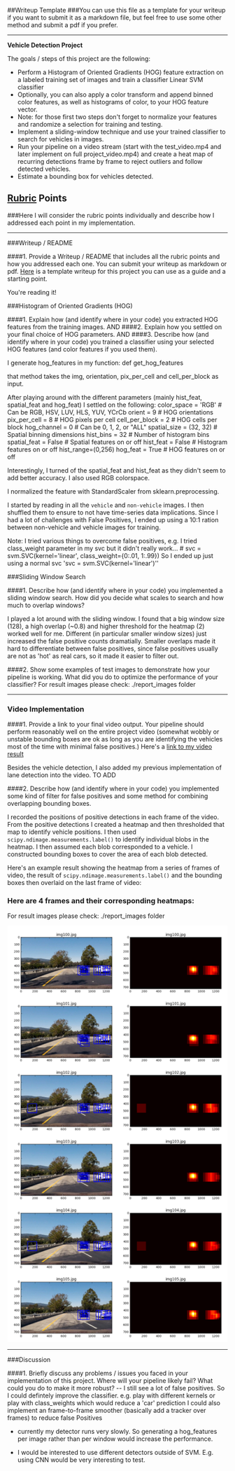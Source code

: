 ##Writeup Template
###You can use this file as a template for your writeup if you want to submit it as a markdown file, but feel free to use some other method and submit a pdf if you prefer.

---

**Vehicle Detection Project**

The goals / steps of this project are the following:

* Perform a Histogram of Oriented Gradients (HOG) feature extraction on a labeled training set of images and train a classifier Linear SVM classifier
* Optionally, you can also apply a color transform and append binned color features, as well as histograms of color, to your HOG feature vector. 
* Note: for those first two steps don't forget to normalize your features and randomize a selection for training and testing.
* Implement a sliding-window technique and use your trained classifier to search for vehicles in images.
* Run your pipeline on a video stream (start with the test_video.mp4 and later implement on full project_video.mp4) and create a heat map of recurring detections frame by frame to reject outliers and follow detected vehicles.
* Estimate a bounding box for vehicles detected.

[//]: # (Image References)
[image1]: ./examples/car_not_car.png
[image2]: ./examples/HOG_example.jpg
[image3]: ./examples/sliding_windows.jpg
[image4]: ./examples/sliding_window.jpg
[image5]: ./examples/bboxes_and_heat.png
[image6]: ./examples/labels_map.png
[image7]: ./examples/output_bboxes.png
[video1]: ./project_video.mp4

## [Rubric](https://review.udacity.com/#!/rubrics/513/view) Points
###Here I will consider the rubric points individually and describe how I addressed each point in my implementation.  

---
###Writeup / README

####1. Provide a Writeup / README that includes all the rubric points and how you addressed each one.  You can submit your writeup as markdown or pdf.  [Here](https://github.com/udacity/CarND-Vehicle-Detection/blob/master/writeup_template.md) is a template writeup for this project you can use as a guide and a starting point.  

You're reading it!

###Histogram of Oriented Gradients (HOG)

####1. Explain how (and identify where in your code) you extracted HOG features from the training images. AND ####2. Explain how you settled on your final choice of HOG parameters. AND ####3. Describe how (and identify where in your code) you trained a classifier using your selected HOG features (and color features if you used them).

I generate hog_features in my function:
	def get_hog_features

that method takes the img, orientation, pix_per_cell and cell_per_block as input. 

After playing around with the different parameters (mainly hist_feat, spatial_feat and hog_feat) I settled on the following: 
	color_space = 'RGB' # Can be RGB, HSV, LUV, HLS, YUV, YCrCb
	orient = 9  # HOG orientations
	pix_per_cell = 8 # HOG pixels per cell
	cell_per_block = 2 # HOG cells per block
	hog_channel = 0 # Can be 0, 1, 2, or "ALL"
	spatial_size = (32, 32) # Spatial binning dimensions
	hist_bins = 32    # Number of histogram bins
	spatial_feat = False # Spatial features on or off
	hist_feat = False # Histogram features on or off
	hist_range=(0,256)
	hog_feat = True # HOG features on or off

Interestingly, I turned of the spatial_feat and hist_feat as they didn't seem to add better accuracy.
I also used RGB colorspace. 

I normalized the feature with  StandardScaler from sklearn.preprocessing. 



I started by reading in all the `vehicle` and `non-vehicle` images. I then shuffled them to ensure to not have time-series data implications. Since I had a lot of challenges with False Positives, I ended up using a 10:1 ration between non-vehicle and vehicle images for training. 


Note: I tried various things to overcome false positives, e.g. I tried class_weight parameter in my svc but it didn't really work... # svc = svm.SVC(kernel='linear', class_weight={0:.01, 1:.99})
So I ended up just using a normal svc 
'svc = svm.SVC(kernel='linear')''


###Sliding Window Search

####1. Describe how (and identify where in your code) you implemented a sliding window search.  How did you decide what scales to search and how much to overlap windows?

I played a lot around with the sliding window. I found that a big window size (128), a high overlap (~0.8) and higher threshold for the heatmap (2) worked well for me. Different (in particular smaller window sizes) just increased the false positive counts dramatially. Smaller overlaps made it hard to differentiate between false positives, since false positives usually are not as 'hot' as real cars, so it made it easier to filter out.

####2. Show some examples of test images to demonstrate how your pipeline is working.  What did you do to optimize the performance of your classifier?
For result images please check: ./report_images folder

---

### Video Implementation

####1. Provide a link to your final video output.  Your pipeline should perform reasonably well on the entire project video (somewhat wobbly or unstable bounding boxes are ok as long as you are identifying the vehicles most of the time with minimal false positives.)
Here's a [link to my video result](./project_video.mp4)


Besides the vehicle detection, I also added my previous implementation of lane detection into the video. 
TO ADD




####2. Describe how (and identify where in your code) you implemented some kind of filter for false positives and some method for combining overlapping bounding boxes.

I recorded the positions of positive detections in each frame of the video.  From the positive detections I created a heatmap and then thresholded that map to identify vehicle positions.  I then used `scipy.ndimage.measurements.label()` to identify individual blobs in the heatmap.  I then assumed each blob corresponded to a vehicle.  I constructed bounding boxes to cover the area of each blob detected.  

Here's an example result showing the heatmap from a series of frames of video, the result of `scipy.ndimage.measurements.label()` and the bounding boxes then overlaid on the last frame of video:

### Here are 4 frames and their corresponding heatmaps:

For result images please check: ./report_images folder

![alt text][image5]


---

###Discussion

####1. Briefly discuss any problems / issues you faced in your implementation of this project.  Where will your pipeline likely fail?  What could you do to make it more robust?
-- I still see a lot of false positives. So 
	 I could defintely improve the classifier. e.g. play with different kernels or play with class_weights which would reduce a 'car' prediction
	 I could also implement an frame-to-frame smoother (basically add a tracker over frames) to reduce false Positives

- currently my detector runs very slowly. So generating a hog_features per image rather than per window would increase the performance.

- I would be interested to use different detectors outside of SVM. E.g. using CNN would be very interesting to test.




